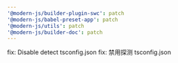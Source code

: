 ```yaml
---
'@modern-js/builder-plugin-swc': patch
'@modern-js/babel-preset-app': patch
'@modern-js/utils': patch
'@modern-js/builder-doc': patch
---
```


fix: Disable detect tsconfig.json
fix: 禁用探测 tsconfig.json
